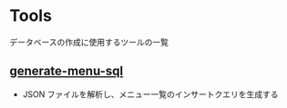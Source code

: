 # Tools

データベースの作成に使用するツールの一覧

## [generate-menu-sql](./generate-menu-sql/)

- JSON ファイルを解析し、メニュー一覧のインサートクエリを生成する
